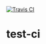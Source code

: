 [![Travis CI](https://travis-ci.com/stepanovDmit/test-ci.svg?branch=master)](https://travis-ci.com/stepanovDmit/test-ci/)

# test-ci